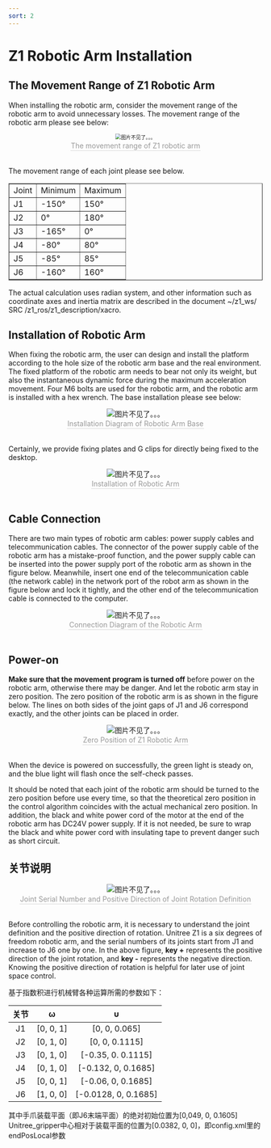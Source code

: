 ```yaml
---
sort: 2
---
```


# Z1 Robotic Arm Installation

## The Movement Range of Z1 Robotic Arm

When installing the robotic arm, consider the movement range of the robotic arm to avoid unnecessary losses. The movement range of the robotic arm please see below:

<center>
<img src="../img/range.png" style="zoom:70%" alt=" 图片不见了。。。 "/>
<br>
<div style="color:orange; border-bottom: 0.1px solid #d9d9d9;
display: inline-block;
color: #999;
padding: 1px;">The movement range of Z1 robotic arm</div>
</center>
<br>

The movement range of each joint please see below.

<center>
<table border="1">
    <tr><td>Joint</td><td>Minimum</td><td>Maximum</td></tr>
    <tr><td>J1</td><td>-150°</td><td>150°</td></tr>
    <tr><td>J2</td><td>0°</td><td>180°</td></tr>
    <tr><td>J3</td><td>-165°</td><td>0°</td></tr>
    <tr><td>J4</td><td>-80°</td><td>80°</td></tr>
    <tr><td>J5</td><td>-85°</td><td>85°</td></tr>
    <tr><td>J6</td><td>-160°</td><td>160°</td></tr>
</table>
</center>

The actual calculation uses radian system, and other information such as coordinate axes and inertia matrix are described in the document ~/z1_ws/ SRC /z1_ros/z1_description/xacro.

## Installation of Robotic Arm

When fixing the robotic arm, the user can design and install the platform according to the hole size of the robotic arm base and the real environment. The fixed platform of the robotic arm needs to bear not only its weight, but also the instantaneous dynamic force during the maximum acceleration movement. Four M6 bolts are used for the robotic arm, and the robotic arm is installed with a hex wrench. The base installation please see below:

<center>
<img src="../img/arm_buttom.png" style="zoom:100%" alt=" 图片不见了。。。 "/>
<br>
<div style="color:orange; border-bottom: 0.1px solid #d9d9d9;
display: inline-block;
color: #999;
padding: 1px;">Installation Diagram of Robotic Arm Base</div>
</center>
<br>

Certainly, we provide fixing plates and G clips for directly being fixed to the desktop.

<center>
<img src="../img/arm_install.jpg" style="zoom:100%" alt=" 图片不见了。。。 "/>
<br>
<div style="color:orange; border-bottom: 0.1px solid #d9d9d9;
display: inline-block;
color: #999;
padding: 1px;">Installation of Robotic Arm</div>
</center>
<br>

## Cable Connection

There are two main types of robotic arm cables: power supply cables and telecommunication cables. The connector of the power supply cable of the robotic arm has a mistake-proof function, and the power supply cable can be inserted into the power supply port of the robotic arm as shown in the figure below. Meanwhile, insert one end of the telecommunication cable (the network cable) in the network port of the robot arm as shown in the figure below and lock it tightly, and the other end of the telecommunication cable is connected to the computer.

<center>
<img src="../img/arm_xianlan.jpg" style="zoom:100%" alt=" 图片不见了。。。 "/>
<br>
<div style="color:orange; border-bottom: 0.1px solid #d9d9d9;
display: inline-block;
color: #999;
padding: 1px;">Connection Diagram of the Robotic Arm</div>
</center>
<br>

## Power-on

**Make sure that the movement program is turned off** before power on the robotic arm, otherwise there may be danger. And let the robotic arm stay in zero position. The zero position of the robotic arm is as shown in the figure below. The lines on both sides of the joint gaps of J1 and J6 correspond exactly, and the other joints can be placed in order.
<center>
<img src="../img/arm_powerOn.png" style="zoom:100%" alt=" 图片不见了。。。 "/>
<br>
<div style="color:orange; border-bottom: 0.1px solid #d9d9d9;
display: inline-block;
color: #999;
padding: 1px;">Zero Position of Z1 Robotic Arm</div>
</center>
<br>

When the device is powered on successfully, the green light is steady on, and the blue light will flash once the self-check passes.

It should be noted that each joint of the robotic arm should be turned to the zero position before use every time, so that the theoretical zero position in the control algorithm coincides with the actual mechanical zero position. In addition, the black and white power cord of the motor at the end of the robotic arm has DC24V power supply. If it is not needed, be sure to wrap the black and white power cord with insulating tape to prevent danger such as short circuit.

## 关节说明

<center>
<img src="../img/z1_arm_coordinate.png" style="zoom:100%" alt=" 图片不见了。。。 "/>
<br>
<div style="color:orange; border-bottom: 0.1px solid #d9d9d9;
display: inline-block;
color: #999;
padding: 1px;">Joint Serial Number and Positive Direction of Joint Rotation Definition</div>
</center>
<br>

Before controlling the robotic arm, it is necessary to understand the joint definition and the positive direction of rotation. Unitree Z1 is a six degrees of freedom robotic arm, and the serial numbers of its joints start from J1 and increase to J6 one by one. In the above figure, **key +** represents the positive direction of the joint rotation, and **key -** represents the negative  direction. Knowing the positive direction of rotation is helpful for later use of joint space control.

基于指数积进行机械臂各种运算所需的参数如下：

|关节|ω|υ|
|:-:|:-:|:-:|
|J1|[0, 0, 1]|[0, 0, 0.065]|
|J2|[0, 1, 0]|[0, 0, 0.1115]|
|J3|[0, 1, 0]|[-0.35, 0. 0.1115]|
|J4|[0, 1, 0]|[-0.132, 0, 0.1685]|
|J5|[0, 0, 1]|[-0.06, 0, 0.1685]|
|J6|[1, 0, 0]|[-0.0128, 0, 0.1685]|

其中手爪装载平面（即J6末端平面）的绝对初始位置为[0,049, 0, 0.1605]
Unitree_gripper中心相对于装载平面的位置为[0.0382, 0, 0]，即config.xml里的endPosLocal参数
